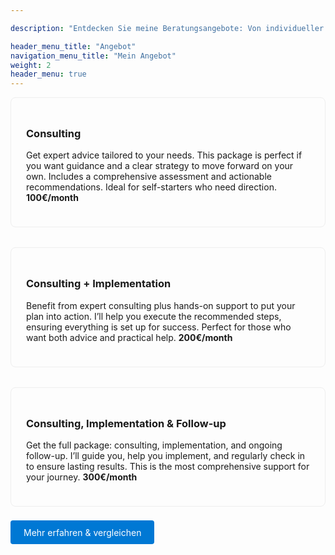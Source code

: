 ```yaml
---

description: "Entdecken Sie meine Beratungsangebote: Von individueller Beratung über praktische Umsetzung bis hin zur umfassenden Betreuung – wählen Sie das passende Paket für Ihren Erfolg."

header_menu_title: "Angebot"
navigation_menu_title: "Mein Angebot"
weight: 2
header_menu: true
---
```


<div style="display: flex; gap: 2rem; flex-wrap: wrap;">

<div style="flex: 1; min-width: 250px; border: 1px solid #eee; padding: 1.5rem; border-radius: 8px;">
<h3>Consulting</h3>
<p>Get expert advice tailored to your needs. This package is perfect if you want guidance and a clear strategy to move forward on your own. Includes a comprehensive assessment and actionable recommendations. Ideal for self-starters who need direction. <strong>100€/month</strong></p>
</div>
<div style="flex: 1; min-width: 250px; border: 1px solid #eee; padding: 1.5rem; border-radius: 8px;">
<h3>Consulting + Implementation</h3>
<p>Benefit from expert consulting plus hands-on support to put your plan into action. I’ll help you execute the recommended steps, ensuring everything is set up for success. Perfect for those who want both advice and practical help. <strong>200€/month</strong></p>
</div>

<div style="flex: 1; min-width: 250px; border: 1px solid #eee; padding: 1.5rem; border-radius: 8px;">
<h3>Consulting, Implementation &amp; Follow-up</h3>
<p>Get the full package: consulting, implementation, and ongoing follow-up. I’ll guide you, help you implement, and regularly check in to ensure lasting results. This is the most comprehensive support for your journey. <strong>300€/month</strong></p>
</div>

</div>

<div style="margin-top: 2rem;">
<a href="/services-comparison" style="background: #0078d4; color: #fff; padding: 0.75em 1.5em; border-radius: 4px; text-decoration: none;">Mehr erfahren &amp; vergleichen</a>
</div>